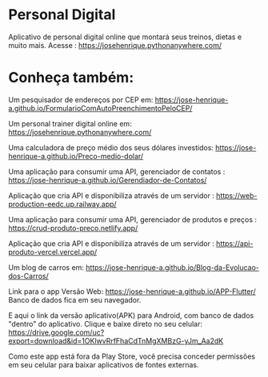 # Personal Digital
Aplicativo de personal digital online que montará seus treinos, dietas e muito mais.
Acesse : https://josehenrique.pythonanywhere.com/

# Conheça também:

Um pesquisador de endereços por CEP em: https://jose-henrique-a.github.io/FormularioComAutoPreenchimentoPeloCEP/

Um personal trainer digital online em: https://josehenrique.pythonanywhere.com/

Uma calculadora de preço médio dos seus dólares investidos: https://jose-henrique-a.github.io/Preco-medio-dolar/

Uma aplicação para consumir uma API, gerenciador de contatos : https://jose-henrique-a.github.io/Gerendiador-de-Contatos/

Aplicação que cria API e disponibiliza através de um servidor : https://web-production-eedc.up.railway.app/

Uma aplicação para consumir uma API, gerenciador de produtos e preços : https://crud-produto-preco.netlify.app/

Aplicação que cria API e disponibiliza através de um servidor : https://api-produto-vercel.vercel.app/

Um blog de carros em: https://jose-henrique-a.github.io/Blog-da-Evolucao-dos-Carros/

Link para o app Versão Web: https://jose-henrique-a.github.io/APP-Flutter/ Banco de dados fica em seu navegador.

E aqui o link da versão aplicativo(APK) para Android, com banco de dados "dentro" do aplicativo. Clique e baixe direto no seu celular: https://drive.google.com/uc?export=download&id=1OKlwvRrfFhaCdTnMgXMBzG-yJm_Aa2dK 

Como este app está fora da Play Store, você precisa conceder permissões em seu celular para baixar aplicativos de fontes externas.
